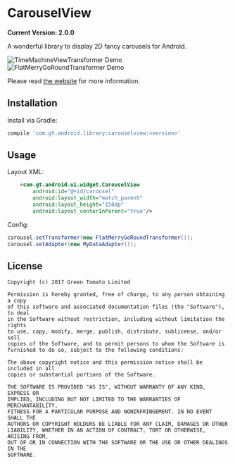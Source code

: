 # CarouselView

**Current Version: 2.0.0**

A wonderful library to display 2D fancy carousels for Android.

![TimeMachineViewTransformer Demo](https://gtomato.github.io/carouselview/media/timemachine.gif) ![FlatMerryGoRoundTransformer Demo](https://gtomato.github.io/carouselview/media/merrygoround-flat.gif)

Please read [the website](https://gtomato.github.io/carouselview/) for more information.


## Installation

Install via Gradle:
```groovy
compile 'com.gt.android.library:carouselview:<version>'
```


## Usage

Layout XML:

```xml
	<com.gt.android.ui.widget.CarouselView
		android:id="@+id/carousel"
		android:layout_width="match_parent"
		android:layout_height="150dp"
		android:layout_centerInParent="true"/>
```

Config:

```java
carousel.setTransformer(new FlatMerryGoRoundTransformer());
carousel.setAdapter(new MyDataAdapter());
```


## License

    Copyright (c) 2017 Green Tomato Limited
    
    Permission is hereby granted, free of charge, to any person obtaining a copy
    of this software and associated documentation files (the "Software"), to deal
    in the Software without restriction, including without limitation the rights
    to use, copy, modify, merge, publish, distribute, sublicense, and/or sell
    copies of the Software, and to permit persons to whom the Software is
    furnished to do so, subject to the following conditions:
    
    The above copyright notice and this permission notice shall be included in all
    copies or substantial portions of the Software.
    
    THE SOFTWARE IS PROVIDED "AS IS", WITHOUT WARRANTY OF ANY KIND, EXPRESS OR
    IMPLIED, INCLUDING BUT NOT LIMITED TO THE WARRANTIES OF MERCHANTABILITY,
    FITNESS FOR A PARTICULAR PURPOSE AND NONINFRINGEMENT. IN NO EVENT SHALL THE
    AUTHORS OR COPYRIGHT HOLDERS BE LIABLE FOR ANY CLAIM, DAMAGES OR OTHER
    LIABILITY, WHETHER IN AN ACTION OF CONTRACT, TORT OR OTHERWISE, ARISING FROM,
    OUT OF OR IN CONNECTION WITH THE SOFTWARE OR THE USE OR OTHER DEALINGS IN THE
    SOFTWARE.
